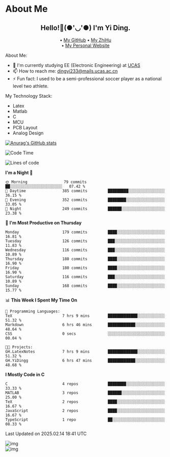 # About Me

<h2 style="text-align:center;"> Hello!👋(●'◡'●) I'm Yi Ding.</h2>

<div style="text-align:center;">
  • <a href="https://github.com/YiDingg">My GitHub</a>
  • <a href="https://www.zhihu.com/people/YiDingg">My ZhiHu</a><br>
  • <a href="https://yidingg.github.io/YiDingg">My Personal Website</a><br>
</div>

About Me:
- 🔭 I'm currently studying EE (Electronic Engineering) at [UCAS](https://www.ucas.ac.cn/)
- 📫 How to reach me: dingyi233@mails.ucas.ac.cn
- ⚡ Fun fact: I used to be a semi-professional soccer player as a national level two athlete.

My Technology Stack:
- Latex
- Matlab
- C
- MCU
- PCB Layout
- Analog Design


[![Anurag's GitHub stats](https://github-readme-stats.vercel.app/api?username=YiDingg)](https://github.com/anuraghazra/github-readme-stats)

<!--START_SECTION:waka-->
![Code Time](http://img.shields.io/badge/Code%20Time-927%20hrs%2044%20mins-blue)

![Lines of code](https://img.shields.io/badge/From%20Hello%20World%20I%27ve%20Written-743.8%20thousand%20lines%20of%20code-blue)

**I'm a Night 🦉** 

```text
🌞 Morning                79 commits          ██░░░░░░░░░░░░░░░░░░░░░░░   07.42 % 
🌆 Daytime                385 commits         █████████░░░░░░░░░░░░░░░░   36.15 % 
🌃 Evening                352 commits         ████████░░░░░░░░░░░░░░░░░   33.05 % 
🌙 Night                  249 commits         ██████░░░░░░░░░░░░░░░░░░░   23.38 % 
```
📅 **I'm Most Productive on Thursday** 

```text
Monday                   179 commits         ████░░░░░░░░░░░░░░░░░░░░░   16.81 % 
Tuesday                  126 commits         ███░░░░░░░░░░░░░░░░░░░░░░   11.83 % 
Wednesday                116 commits         ███░░░░░░░░░░░░░░░░░░░░░░   10.89 % 
Thursday                 180 commits         ████░░░░░░░░░░░░░░░░░░░░░   16.90 % 
Friday                   180 commits         ████░░░░░░░░░░░░░░░░░░░░░   16.90 % 
Saturday                 116 commits         ███░░░░░░░░░░░░░░░░░░░░░░   10.89 % 
Sunday                   168 commits         ████░░░░░░░░░░░░░░░░░░░░░   15.77 % 
```


📊 **This Week I Spent My Time On** 

```text
💬 Programming Languages: 
TeX                      7 hrs 9 mins        █████████████░░░░░░░░░░░░   51.32 % 
Markdown                 6 hrs 46 mins       ████████████░░░░░░░░░░░░░   48.64 % 
CSS                      0 secs              ░░░░░░░░░░░░░░░░░░░░░░░░░   00.04 % 

🐱‍💻 Projects: 
GH.LatexNotes            7 hrs 9 mins        █████████████░░░░░░░░░░░░   51.32 % 
GH.YiDingg               6 hrs 47 mins       ████████████░░░░░░░░░░░░░   48.68 % 
```

**I Mostly Code in C** 

```text
C                        4 repos             ████████░░░░░░░░░░░░░░░░░   33.33 % 
MATLAB                   3 repos             ██████░░░░░░░░░░░░░░░░░░░   25.00 % 
TeX                      2 repos             ████░░░░░░░░░░░░░░░░░░░░░   16.67 % 
JavaScript               2 repos             ████░░░░░░░░░░░░░░░░░░░░░   16.67 % 
TypeScript               1 repo              ██░░░░░░░░░░░░░░░░░░░░░░░   08.33 % 
```




 Last Updated on 2025.02.14 18:41 UTC
<!--END_SECTION:waka-->

<!-- Coding activity over the last year -->
<div class='center'><img src='https://wakatime.com/share/@YiDingg/260601e0-8e46-41ab-9832-d4d0ae5fd0bd.svg' alt='img'/></div>

<!-- Languages over the last year -->
<div class='center'><img src='https://wakatime.com/share/@YiDingg/99546fa3-4cc3-4808-ab6e-13f38e27aba1.svg' alt='img'/></div>
